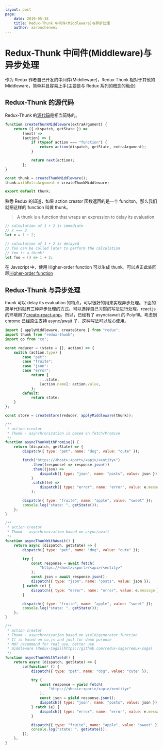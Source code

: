 ```yaml
---
layout: post
page:
    date: 2019-05-18
    title: Redux-Thunk 中间件(Middleware)与异步处理
    author: aaronchenwei
---
```


# Redux-Thunk 中间件(Middleware)与异步处理

作为 Redux 作者自己开发的中间件(Middleware)，Redux-Thunk 相对于其他的 Middleware，简单并且容易上手(主要是与 Redux 系列的概念的融合)

## Redux-Thunk 的源代码

Redux-Thunk 的[源代码](https://github.com/gaearon/redux-thunk/blob/master/src/index.js)是相当简练的。

```javascript
function createThunkMiddleware(extraArgument) {
    return ({ dispatch, getState }) =>
        (next) =>
        (action) => {
            if (typeof action === "function") {
                return action(dispatch, getState, extraArgument);
            }

            return next(action);
        };
}

const thunk = createThunkMiddleware();
thunk.withExtraArgument = createThunkMiddleware;

export default thunk;
```

熟悉 Redux 的知道，如果 action creator 函数返回的是一个 funciton，那么我们就把这样的 function 叫做 thunk。

> A thunk is a function that wraps an expression to delay its evaluation.

```javascript
// calculation of 1 + 2 is immediate
// x === 3
let x = 1 + 2;

// calculation of 1 + 2 is delayed
// foo can be called later to perform the calculation
// foo is a thunk!
let foo = () => 1 + 2;
```

在 Javscript 中，使用 Higher-order function 可以生成 thunk。可以点击此处回顾[Higher-order function](./jc9xtmvegeux.md)

## Redux-Thunk 与异步处理

thunk 可以 delay its evaluation 的特点，可以很好的用来实现异步处理。下面的简单代码就有三种异步处理的方式。可以选择自己习惯的写法进行处理。react.js 的环境用了[create-react-app](https://github.com/facebookincubator/create-react-app)。所以，已经有了 async/await 的 Polyfill。考虑到 chrome 已经原生支持 async/await 了，这种写法可以放心使用。

```javascript
import { applyMiddleware, createStore } from "redux";
import thunk from "redux-thunk";
import co from "co";

const reducer = (state = {}, action) => {
    switch (action.type) {
        case "pet":
        case "fruite":
        case "json":
        case "error":
            return {
                ...state,
                [action.name]: action.value,
            };
        default:
            return state;
    }
};

const store = createStore(reducer, applyMiddleware(thunk));

/**
 * action creator
 * Thunk - asynchronization is based on fetch/Promise
 */
function asyncThunkWithPromise() {
    return (dispatch, getState) => {
        dispatch({ type: "pet", name: "dog", value: "cute" });

        fetch("https://<host>:<port>/<api>/<entity>")
            .then((response) => response.json())
            .then((json) =>
                dispatch({ type: "json", name: "posts", value: json })
            )
            .catch((e) =>
                dispatch({ type: "error", name: "error", value: e.message })
            );

        dispatch({ type: "fruite", name: "apple", value: "sweet" });
        console.log("state: ", getState());
    };
}

/**
 * action creator
 * Thunk - asynchronization based on async/await
 */
function asyncThunkWithAwait() {
    return async (dispatch, getState) => {
        dispatch({ type: "pet", name: "dog", value: "cute" });

        try {
            const response = await fetch(
                "https://<host>:<port>/<api>/<entity>"
            );
            const json = await response.json();
            dispatch({ type: "json", name: "posts", value: json });
        } catch (e) {
            dispatch({ type: "error", name: "error", value: e.message });
        }

        dispatch({ type: "fruite", name: "apple", value: "sweet" });
        console.log("state: ", getState());
    };
}

/**
 * action creator
 * Thunk - asynchronization based on yield/generator function
 * It is based on co.js and just for demo purpose
 * NOT recommend for real use, better use
 * middleware [Redux-Saga](https://github.com/redux-saga/redux-saga)
 */
function asyncThunkWithYield() {
    return async (dispatch, getState) => {
        co(function* () {
            dispatch({ type: "pet", name: "dog", value: "cute" });

            try {
                const response = yield fetch(
                    "https://<host>:<port>/<api>/<entity>"
                );
                const json = yield response.json();
                dispatch({ type: "json", name: "posts", value: json });
            } catch (e) {
                dispatch({ type: "error", name: "error", value: e.message });
            }

            dispatch({ type: "fruite", name: "apple", value: "sweet" });
            console.log("state: ", getState());
        });
    };
}
```

